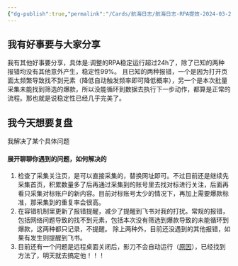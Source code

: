 ```yaml
---
{"dg-publish":true,"permalink":"/Cards/航海日志/航海日志-RPA提效-2024-03-27/","tags":["生财有术","航海日志","RPA提效"],"noteIcon":3,"created":"2024-03-27","updated":"2024-04-10"}
---
```


## 我有好事要与大家分享
我有其他好事要分享，具体是:调整的RPA稳定运行超过24h了，除了已知的两种报错均没有其他意外产生，稳定性99%。 且已知的两种报错，一个是因为打开页面太频繁导致找不到元素（降低自动触发频率即可降低概率），另一个是本次批量采集未能找到筛选的爆款，所以没能循环到数据去执行下一步动作，都算是正常的流程。那也就是说稳定性已经几乎完美了。

## 我今天想要复盘 
我解决了某个具体问题

#### 展开聊聊你遇到的问题，如何解决的
1. 检查了采集关注页，是可以直接采集的，替换网址即可。不过目前还是继续先采集首页，积累数量多了后再通过采集到的账号里去找对标进行关注，后面再看只采集对标账户的新内容。目前对标账号太少的情况下，再加上需要爆款标准，那采集到的重复率会很高。 
2. 在容错机制里更新了报错提醒，减少了提醒到飞书对我的打扰。常规的报错，包括网络问题导致的找不到元素，包括本次没有筛选到爆款导致的未能循环到爆款，这两种都只记录，不提醒。 除上两种外，目前还没遇到的其他报错，如果有发生则提醒到飞书。 
3. 目前还有一个问题是远程桌面关闭后，影刀不会自动运行（[原因](https://www.yingdao.com/yddoc/FAQ/55792693fc40e366aee3ff988879cb51.html)），已经找到方法了，明天就去搞定他！！！